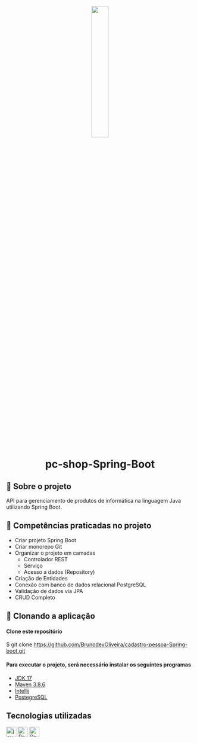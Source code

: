 <div align="center">
  <img src="https://github.com/ralflima/java_spring/blob/master/icone.png" width="30%">
  <h1 style="border-bottom:none">pc-shop-Spring-Boot</h1>
</div>

## 🔎 Sobre o projeto
API para gerenciamento de produtos de informática na linguagem Java utilizando Spring Boot.

## 📄 Competências praticadas no projeto
 - Criar projeto Spring Boot
 - Criar monorepo Git
 - Organizar o projeto em camadas
    - Controlador REST
    - Serviço
    - Acesso a dados (Repository)
- Criação de Entidades
- Conexão com banco de dados relacional PostgreSQL
- Validação de dados via JPA
- CRUD Completo

## 🎲 Clonando a aplicação

#### Clone este repositório
$ git clone <https://github.com/BrunodevOliveira/cadastro-pessoa-Spring-boot.git>

#### Para executar o projeto, será necessário instalar os seguintes programas
- [JDK 17](https://www.oracle.com/java/technologies/downloads/)
- [Maven 3.8.6](https://maven.apache.org/download.cgi)
- [Intellij](https://www.jetbrains.com/pt-br/idea/download/#section=windows)
- [PostegreSQL](https://www.postgresql.org/download/)

## Tecnologias utilizadas
<p>
  <img alt="java" src="https://img.shields.io/badge/Spring-6DB33F?style=for-the-badge&logo=spring&logoColor=white" height="27" />
  <img alt="Postgres" src="https://img.shields.io/badge/PostgreSQL-316192?style=for-the-badge&logo=postgresql&logoColor=white" height="27">
  <img alt="Postgres" src="https://img.shields.io/badge/Git-E34F26?style=for-the-badge&logo=git&logoColor=white" height="27">
</p>
